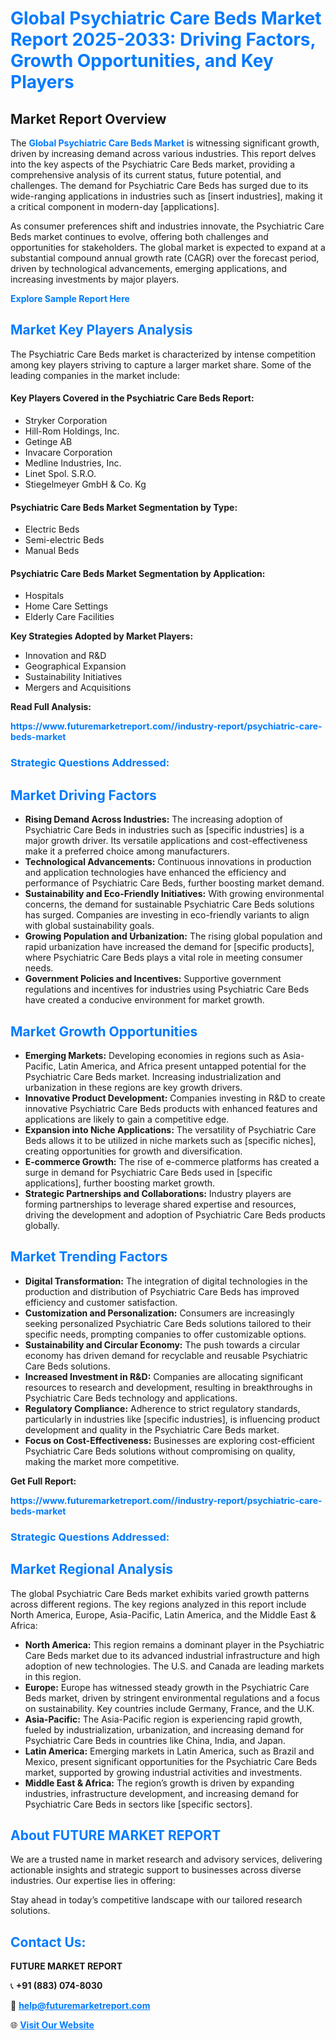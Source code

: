 <h1 style="color: #007BFF;">Global Psychiatric Care Beds Market Report 2025-2033: Driving Factors, Growth Opportunities, and Key Players</h1>

<section id="overview">
<h2>Market Report Overview</h2>
<p>The <a href="https://www.futuremarketreport.com//industry-report/psychiatric-care-beds-market" style="color: #007BFF; text-decoration: none;"><strong>Global Psychiatric Care Beds Market</strong></a> is witnessing significant growth, driven by increasing demand across various industries. This report delves into the key aspects of the Psychiatric Care Beds market, providing a comprehensive analysis of its current status, future potential, and challenges. The demand for Psychiatric Care Beds has surged due to its wide-ranging applications in industries such as [insert industries], making it a critical component in modern-day [applications].</p>
<p>As consumer preferences shift and industries innovate, the Psychiatric Care Beds market continues to evolve, offering both challenges and opportunities for stakeholders. The global market is expected to expand at a substantial compound annual growth rate (CAGR) over the forecast period, driven by technological advancements, emerging applications, and increasing investments by major players.</p>
</section>

<section id="overview">
<p><a href="https://www.futuremarketreport.com//request-sample/reportId=53872" style="color: #007BFF; text-decoration: none;"><strong>Explore Sample Report Here</strong></a></p>
</section>

<section id="key-players">
<h2 style="color: #007BFF;">Market Key Players Analysis</h2>
<p>The Psychiatric Care Beds market is characterized by intense competition among key players striving to capture a larger market share. Some of the leading companies in the market include:</p>
<h4>Key Players Covered in the Psychiatric Care Beds Report:</h4>
<ul><li>Stryker Corporation</li><li>Hill-Rom Holdings, Inc.</li><li>Getinge AB</li><li>Invacare Corporation</li><li>Medline Industries, Inc.</li><li>Linet Spol. S.R.O.</li><li>Stiegelmeyer GmbH &amp; Co. Kg</li></ul>
<h4>Psychiatric Care Beds Market Segmentation by Type:</h4>
<ul><li>Electric Beds</li><li>Semi-electric Beds</li><li>Manual Beds</li></ul>

<h4>Psychiatric Care Beds Market Segmentation by Application:</h4>
<ul><li>Hospitals</li><li>Home Care Settings</li><li>Elderly Care Facilities</li></ul>
<p><strong>Key Strategies Adopted by Market Players:</strong></p>
<ul>
<li>Innovation and R&D</li>
<li>Geographical Expansion</li>
<li>Sustainability Initiatives</li>
<li>Mergers and Acquisitions</li>
</ul>
</section>

<section>
<p><strong>Read Full Analysis: </strong></p><a href="https://www.futuremarketreport.com//industry-report/psychiatric-care-beds-market" style="color: #007BFF; text-decoration: none;"><strong>https://www.futuremarketreport.com//industry-report/psychiatric-care-beds-market</strong></a>
<h3 style="color: #007BFF;">Strategic Questions Addressed:</h3>
</section>

<section id="driving-factors">
<h2 style="color: #007BFF;">Market Driving Factors</h2>
<ul>
<li><strong>Rising Demand Across Industries:</strong> The increasing adoption of Psychiatric Care Beds in industries such as [specific industries] is a major growth driver. Its versatile applications and cost-effectiveness make it a preferred choice among manufacturers.</li>
<li><strong>Technological Advancements:</strong> Continuous innovations in production and application technologies have enhanced the efficiency and performance of Psychiatric Care Beds, further boosting market demand.</li>
<li><strong>Sustainability and Eco-Friendly Initiatives:</strong> With growing environmental concerns, the demand for sustainable Psychiatric Care Beds solutions has surged. Companies are investing in eco-friendly variants to align with global sustainability goals.</li>
<li><strong>Growing Population and Urbanization:</strong> The rising global population and rapid urbanization have increased the demand for [specific products], where Psychiatric Care Beds plays a vital role in meeting consumer needs.</li>
<li><strong>Government Policies and Incentives:</strong> Supportive government regulations and incentives for industries using Psychiatric Care Beds have created a conducive environment for market growth.</li>
</ul>
</section>

<section id="growth-opportunities">
<h2 style="color: #007BFF;">Market Growth Opportunities</h2>
<ul>
<li><strong>Emerging Markets:</strong> Developing economies in regions such as Asia-Pacific, Latin America, and Africa present untapped potential for the Psychiatric Care Beds market. Increasing industrialization and urbanization in these regions are key growth drivers.</li>
<li><strong>Innovative Product Development:</strong> Companies investing in R&D to create innovative Psychiatric Care Beds products with enhanced features and applications are likely to gain a competitive edge.</li>
<li><strong>Expansion into Niche Applications:</strong> The versatility of Psychiatric Care Beds allows it to be utilized in niche markets such as [specific niches], creating opportunities for growth and diversification.</li>
<li><strong>E-commerce Growth:</strong> The rise of e-commerce platforms has created a surge in demand for Psychiatric Care Beds used in [specific applications], further boosting market growth.</li>
<li><strong>Strategic Partnerships and Collaborations:</strong> Industry players are forming partnerships to leverage shared expertise and resources, driving the development and adoption of Psychiatric Care Beds products globally.</li>
</ul>
</section>

<section id="trending-factors">
<h2 style="color: #007BFF;">Market Trending Factors</h2>
<ul>
<li><strong>Digital Transformation:</strong> The integration of digital technologies in the production and distribution of Psychiatric Care Beds has improved efficiency and customer satisfaction.</li>
<li><strong>Customization and Personalization:</strong> Consumers are increasingly seeking personalized Psychiatric Care Beds solutions tailored to their specific needs, prompting companies to offer customizable options.</li>
<li><strong>Sustainability and Circular Economy:</strong> The push towards a circular economy has driven demand for recyclable and reusable Psychiatric Care Beds solutions.</li>
<li><strong>Increased Investment in R&D:</strong> Companies are allocating significant resources to research and development, resulting in breakthroughs in Psychiatric Care Beds technology and applications.</li>
<li><strong>Regulatory Compliance:</strong> Adherence to strict regulatory standards, particularly in industries like [specific industries], is influencing product development and quality in the Psychiatric Care Beds market.</li>
<li><strong>Focus on Cost-Effectiveness:</strong> Businesses are exploring cost-efficient Psychiatric Care Beds solutions without compromising on quality, making the market more competitive.</li>
</ul>
</section>

<section>
<p><strong>Get Full Report: </strong></p><a href="https://www.futuremarketreport.com//industry-report/psychiatric-care-beds-market" style="color: #007BFF; text-decoration: none;"><strong>https://www.futuremarketreport.com//industry-report/psychiatric-care-beds-market</strong></a>
<h3 style="color: #007BFF;">Strategic Questions Addressed:</h3>
</section>


<section id="regional-analysis">
<h2 style="color: #007BFF;">Market Regional Analysis</h2>
<p>The global Psychiatric Care Beds market exhibits varied growth patterns across different regions. The key regions analyzed in this report include North America, Europe, Asia-Pacific, Latin America, and the Middle East & Africa:</p>
<ul>
<li><strong>North America:</strong> This region remains a dominant player in the Psychiatric Care Beds market due to its advanced industrial infrastructure and high adoption of new technologies. The U.S. and Canada are leading markets in this region.</li>
<li><strong>Europe:</strong> Europe has witnessed steady growth in the Psychiatric Care Beds market, driven by stringent environmental regulations and a focus on sustainability. Key countries include Germany, France, and the U.K.</li>
<li><strong>Asia-Pacific:</strong> The Asia-Pacific region is experiencing rapid growth, fueled by industrialization, urbanization, and increasing demand for Psychiatric Care Beds in countries like China, India, and Japan.</li>
<li><strong>Latin America:</strong> Emerging markets in Latin America, such as Brazil and Mexico, present significant opportunities for the Psychiatric Care Beds market, supported by growing industrial activities and investments.</li>
<li><strong>Middle East & Africa:</strong> The region’s growth is driven by expanding industries, infrastructure development, and increasing demand for Psychiatric Care Beds in sectors like [specific sectors].</li>
</ul>
</section>

<footer>
<h2 style="color: #007BFF;">About FUTURE MARKET REPORT</h2>
<p>We are a trusted name in market research and advisory services, delivering actionable insights and strategic support to businesses across diverse industries. Our expertise lies in offering:</p>

<p>Stay ahead in today’s competitive landscape with our tailored research solutions.</p>

<h2 style="color: #007BFF;">Contact Us:</h2>
<p><strong>FUTURE MARKET REPORT</strong></p>
<p>📞 <strong>+91 (883) 074-8030</strong></p>
<p>📧 <strong><a href="mailto:help@futuremarketreport.com" style="color: #007BFF;">help@futuremarketreport.com</a></strong></p>
<p>🌐 <strong><a href="https://www.futuremarketreport.com/" style="color: #007BFF;">Visit Our Website</a></strong></p>
</footer>